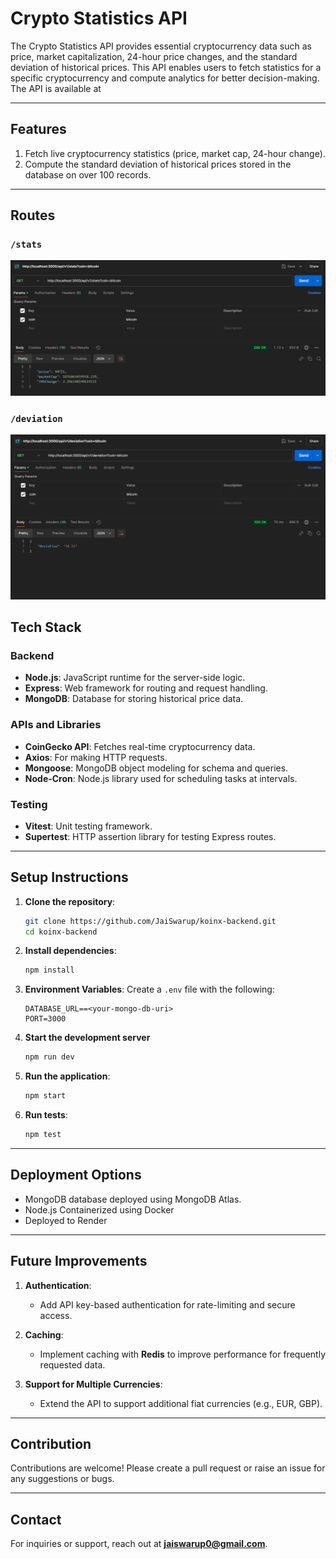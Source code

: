 # Crypto Statistics API

The Crypto Statistics API provides essential cryptocurrency data such as price, market capitalization, 24-hour price changes, and the standard deviation of historical prices. This API enables users to fetch statistics for a specific cryptocurrency and compute analytics for better decision-making.
The API is available at 

---

## Features

1. Fetch live cryptocurrency statistics (price, market cap, 24-hour change).
2. Compute the standard deviation of historical prices stored in the database on over 100 records.

---

## Routes

### `/stats`
![stats-bitcoin](https://raw.githubusercontent.com/JaiSwarup/koinx-backend/refs/heads/main/assets/stats.png)

### `/deviation`
![deviation-bitcoin](https://raw.githubusercontent.com/JaiSwarup/koinx-backend/refs/heads/main/assets/deviation.png)

## Tech Stack

### Backend
- **Node.js**: JavaScript runtime for the server-side logic.
- **Express**: Web framework for routing and request handling.
- **MongoDB**: Database for storing historical price data.

### APIs and Libraries
- **CoinGecko API**: Fetches real-time cryptocurrency data.
- **Axios**: For making HTTP requests.
- **Mongoose**: MongoDB object modeling for schema and queries.
- **Node-Cron**: Node.js library used for scheduling tasks at intervals.

### Testing
- **Vitest**: Unit testing framework.
- **Supertest**: HTTP assertion library for testing Express routes.

---

## Setup Instructions

1. **Clone the repository**:
   ```bash
   git clone https://github.com/JaiSwarup/koinx-backend.git
   cd koinx-backend
   ```

2. **Install dependencies**:
   ```bash
   npm install
   ```

3. **Environment Variables**:
   Create a `.env` file with the following:
   ```env
   DATABASE_URL==<your-mongo-db-uri>
   PORT=3000
   ```
4. **Start the development server**
    ```bash
    npm run dev
    ```

4. **Run the application**:
   ```bash
   npm start
   ```

5. **Run tests**:
   ```bash
   npm test
   ```

---

## Deployment Options

- MongoDB database deployed using MongoDB Atlas.
- Node.js Containerized using Docker
- Deployed to Render

---

## Future Improvements

1. **Authentication**:
   - Add API key-based authentication for rate-limiting and secure access.

2. **Caching**:
   - Implement caching with **Redis** to improve performance for frequently requested data.

3. **Support for Multiple Currencies**:
   - Extend the API to support additional fiat currencies (e.g., EUR, GBP).


---

## Contribution
Contributions are welcome! Please create a pull request or raise an issue for any suggestions or bugs.

---

## Contact
For inquiries or support, reach out at **jaiswarup0@gmail.com**.

